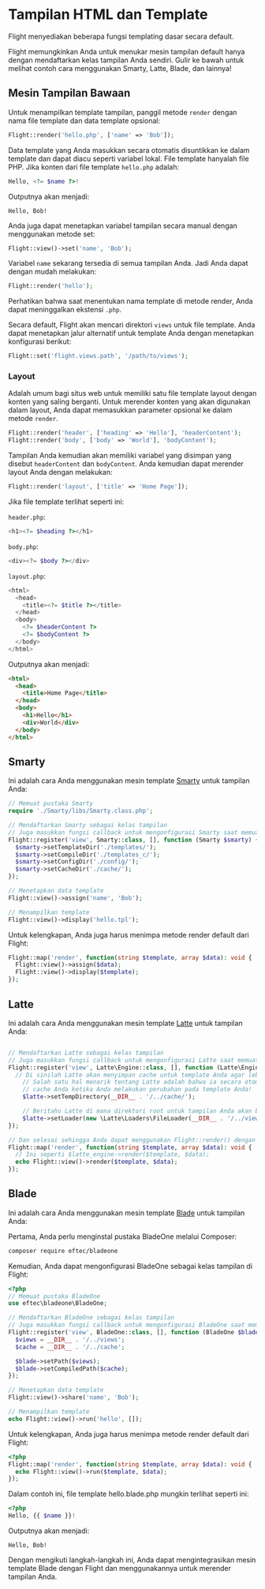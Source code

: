 # Tampilan HTML dan Template

Flight menyediakan beberapa fungsi templating dasar secara default.

Flight memungkinkan Anda untuk menukar mesin tampilan default hanya dengan mendaftarkan kelas tampilan Anda sendiri. Gulir ke bawah untuk melihat contoh cara menggunakan Smarty, Latte, Blade, dan lainnya!

## Mesin Tampilan Bawaan

Untuk menampilkan template tampilan, panggil metode `render` dengan nama
file template dan data template opsional:

```php
Flight::render('hello.php', ['name' => 'Bob']);
```

Data template yang Anda masukkan secara otomatis disuntikkan ke dalam template dan dapat
diacu seperti variabel lokal. File template hanyalah file PHP. Jika
konten dari file template `hello.php` adalah:

```php
Hello, <?= $name ?>!
```

Outputnya akan menjadi:

```
Hello, Bob!
```

Anda juga dapat menetapkan variabel tampilan secara manual dengan menggunakan metode set:

```php
Flight::view()->set('name', 'Bob');
```

Variabel `name` sekarang tersedia di semua tampilan Anda. Jadi Anda dapat dengan mudah melakukan:

```php
Flight::render('hello');
```

Perhatikan bahwa saat menentukan nama template di metode render, Anda dapat
meninggalkan ekstensi `.php`.

Secara default, Flight akan mencari direktori `views` untuk file template. Anda dapat
menetapkan jalur alternatif untuk template Anda dengan menetapkan konfigurasi berikut:

```php
Flight::set('flight.views.path', '/path/to/views');
```

### Layout

Adalah umum bagi situs web untuk memiliki satu file template layout dengan konten yang saling berganti. Untuk merender konten yang akan digunakan dalam layout, Anda dapat memasukkan parameter opsional ke dalam metode `render`.

```php
Flight::render('header', ['heading' => 'Hello'], 'headerContent');
Flight::render('body', ['body' => 'World'], 'bodyContent');
```

Tampilan Anda kemudian akan memiliki variabel yang disimpan yang disebut `headerContent` dan `bodyContent`. Anda kemudian dapat merender layout Anda dengan melakukan:

```php
Flight::render('layout', ['title' => 'Home Page']);
```

Jika file template terlihat seperti ini:

`header.php`:

```php
<h1><?= $heading ?></h1>
```

`body.php`:

```php
<div><?= $body ?></div>
```

`layout.php`:

```php
<html>
  <head>
    <title><?= $title ?></title>
  </head>
  <body>
    <?= $headerContent ?>
    <?= $bodyContent ?>
  </body>
</html>
```

Outputnya akan menjadi:
```html
<html>
  <head>
    <title>Home Page</title>
  </head>
  <body>
    <h1>Hello</h1>
    <div>World</div>
  </body>
</html>
```

## Smarty

Ini adalah cara Anda menggunakan mesin template [Smarty](http://www.smarty.net/) untuk tampilan Anda:

```php
// Memuat pustaka Smarty
require './Smarty/libs/Smarty.class.php';

// Mendaftarkan Smarty sebagai kelas tampilan
// Juga masukkan fungsi callback untuk mengonfigurasi Smarty saat memuat
Flight::register('view', Smarty::class, [], function (Smarty $smarty) {
  $smarty->setTemplateDir('./templates/');
  $smarty->setCompileDir('./templates_c/');
  $smarty->setConfigDir('./config/');
  $smarty->setCacheDir('./cache/');
});

// Menetapkan data template
Flight::view()->assign('name', 'Bob');

// Menampilkan template
Flight::view()->display('hello.tpl');
```

Untuk kelengkapan, Anda juga harus menimpa metode render default dari Flight:

```php
Flight::map('render', function(string $template, array $data): void {
  Flight::view()->assign($data);
  Flight::view()->display($template);
});
```

## Latte

Ini adalah cara Anda menggunakan mesin template [Latte](https://latte.nette.org/) untuk tampilan Anda:

```php

// Mendaftarkan Latte sebagai kelas tampilan
// Juga masukkan fungsi callback untuk mengonfigurasi Latte saat memuat
Flight::register('view', Latte\Engine::class, [], function (Latte\Engine $latte) {
  // Di sinilah Latte akan menyimpan cache untuk template Anda agar lebih cepat
	// Salah satu hal menarik tentang Latte adalah bahwa ia secara otomatis menyegarkan
	// cache Anda ketika Anda melakukan perubahan pada template Anda!
	$latte->setTempDirectory(__DIR__ . '/../cache/');

	// Beritahu Latte di mana direktori root untuk tampilan Anda akan berada.
	$latte->setLoader(new \Latte\Loaders\FileLoader(__DIR__ . '/../views/'));
});

// Dan selesai sehingga Anda dapat menggunakan Flight::render() dengan benar
Flight::map('render', function(string $template, array $data): void {
  // Ini seperti $latte_engine->render($template, $data);
  echo Flight::view()->render($template, $data);
});
```

## Blade

Ini adalah cara Anda menggunakan mesin template [Blade](https://laravel.com/docs/8.x/blade) untuk tampilan Anda:

Pertama, Anda perlu menginstal pustaka BladeOne melalui Composer:

```bash
composer require eftec/bladeone
```

Kemudian, Anda dapat mengonfigurasi BladeOne sebagai kelas tampilan di Flight:

```php
<?php
// Memuat pustaka BladeOne
use eftec\bladeone\BladeOne;

// Mendaftarkan BladeOne sebagai kelas tampilan
// Juga masukkan fungsi callback untuk mengonfigurasi BladeOne saat memuat
Flight::register('view', BladeOne::class, [], function (BladeOne $blade) {
  $views = __DIR__ . '/../views';
  $cache = __DIR__ . '/../cache';

  $blade->setPath($views);
  $blade->setCompiledPath($cache);
});

// Menetapkan data template
Flight::view()->share('name', 'Bob');

// Menampilkan template
echo Flight::view()->run('hello', []);
```

Untuk kelengkapan, Anda juga harus menimpa metode render default dari Flight:

```php
<?php
Flight::map('render', function(string $template, array $data): void {
  echo Flight::view()->run($template, $data);
});
```

Dalam contoh ini, file template hello.blade.php mungkin terlihat seperti ini:

```php
<?php
Hello, {{ $name }}!
```

Outputnya akan menjadi:

```
Hello, Bob!
```

Dengan mengikuti langkah-langkah ini, Anda dapat mengintegrasikan mesin template Blade dengan Flight dan menggunakannya untuk merender tampilan Anda.